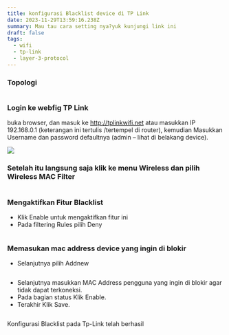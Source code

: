 ```yaml
---
title: konfigurasi Blacklist device di TP Link
date: 2023-11-29T13:59:16.238Z
summary: Mau tau cara setting nya?yuk kunjungi link ini
draft: false
tags:
  - wifi
  - tp-link
  - layer-3-protocol
---
```

### Topologi

![]()

### Login ke webfig TP Link

buka browser, dan masuk ke http://tplinkwifi.net atau masukkan IP 192.168.0.1 (keterangan ini tertulis /tertempel di router), kemudian Masukkan Username dan password defaultnya (admin – lihat di belakang device).

![](/images/uploads/100-06-tplink-tl-wr840n-wisp.png)

### Setelah itu langsung saja klik ke menu Wireless dan pilih Wireless MAC Filter

![]()

### Mengaktifkan Fitur Blacklist

* Klik Enable untuk mengaktifkan fitur ini
* Pada filtering Rules pilih Deny

![]()

### Memasukan mac address device yang ingin di blokir

* Selanjutnya pilih  Addnew

![]()

* Selanjutnya masukkan MAC Address pengguna yang ingin di blokir agar tidak dapat terkoneksi.
* Pada bagian status Klik Enable.
* Terakhir Klik Save.

![]()

Konfigurasi Blacklist pada Tp-Link telah berhasil